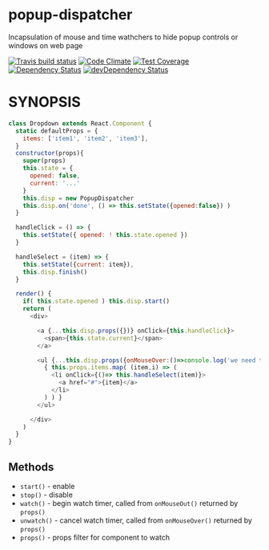 # popup-dispatcher

Incapsulation of mouse and time wathchers to hide popup controls or windows on web page

[![Travis build status](http://img.shields.io/travis/oklas/popup-dispatcher.svg?style=flat)](https://travis-ci.org/oklas/popup-dispatcher)
[![Code Climate](https://codeclimate.com/github/oklas/popup-dispatcher/badges/gpa.svg)](https://codeclimate.com/github/oklas/popup-dispatcher)
[![Test Coverage](https://img.shields.io/codecov/c/github/oklas/popup-dispatcher.svg)](https://codecov.io/gh/oklas/popup-dispatcher)
[![Dependency Status](https://david-dm.org/oklas/popup-dispatcher.svg)](https://david-dm.org/oklas/popup-dispatcher)
[![devDependency Status](https://david-dm.org/oklas/popup-dispatcher/dev-status.svg)](https://david-dm.org/oklas/popup-dispatcher#info=devDependencies)

# SYNOPSIS

``` javascript
class Dropdown extends React.Component {
  static defaultProps = {
    items: ['item1', 'item2', 'item3'],
  }
  constructor(props){
    super(props)
    this.state = {
      opened: false,
      current: '...'
    }
    this.disp = new PopupDispatcher
    this.disp.on('done', () => this.setState({opened:false}) )
  }

  handleClick = () => {
    this.setState({ opened: ! this.state.opened })
  }

  handleSelect = (item) => {
    this.setState({current: item}),
    this.disp.finish()
  }

  render() {
    if( this.state.opened ) this.disp.start()
    return (
      <div>

        <a {...this.disp.props({})} onClick={this.handleClick}>
          <span>{this.state.current}</span>
        </a>

        <ul {...this.disp.props({onMouseOver:()=>console.log('we need this handler too')})}>
          { this.props.items.map( (item,i) => (
            <li onClick={()=> this.handleSelect(item)}>
              <a href="#">{item}</a>
            </li>
          ) ) }
        </ul>

      </div>
    )
  }
}
```

## Methods

* `start()` - enable 
* `stop()` - disable
* `watch()` - begin watch timer, called from `onMouseOut()` returned by `props()`
* `unwatch()` - cancel watch timer, called from `onMouseOver()` returned by `props()`
* `props()` - props filter for component to watch